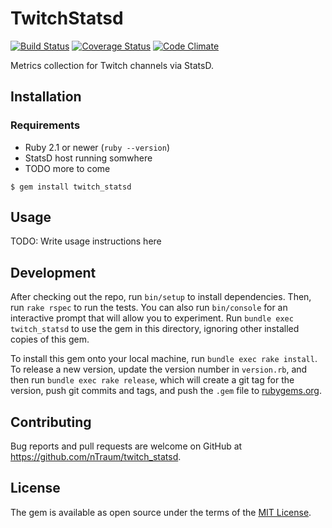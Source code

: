 # TwitchStatsd
[![Build Status](https://travis-ci.org/nTraum/twitch_statsd.svg)](https://travis-ci.org/nTraum/twitch_statsd) [![Coverage Status](https://coveralls.io/repos/nTraum/twitch_statsd/badge.svg)](https://coveralls.io/r/nTraum/twitch_statsd) [![Code Climate](https://codeclimate.com/github/nTraum/twitch_statsd/badges/gpa.svg)](https://codeclimate.com/github/nTraum/twitch_statsd)

Metrics collection for Twitch channels via StatsD.

## Installation

### Requirements

  * Ruby 2.1 or newer (`ruby --version`)
  * StatsD host running somwhere
  * TODO more to come

```
$ gem install twitch_statsd
```

##

## Usage

TODO: Write usage instructions here

## Development

After checking out the repo, run `bin/setup` to install dependencies. Then, run `rake rspec` to run the tests. You can also run `bin/console` for an interactive prompt that will allow you to experiment. Run `bundle exec twitch_statsd` to use the gem in this directory, ignoring other installed copies of this gem.

To install this gem onto your local machine, run `bundle exec rake install`. To release a new version, update the version number in `version.rb`, and then run `bundle exec rake release`, which will create a git tag for the version, push git commits and tags, and push the `.gem` file to [rubygems.org](https://rubygems.org).

## Contributing

Bug reports and pull requests are welcome on GitHub at https://github.com/nTraum/twitch_statsd.


## License

The gem is available as open source under the terms of the [MIT License](http://opensource.org/licenses/MIT).


